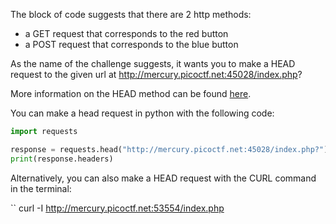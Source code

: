 The block of code suggests that there are 2 http methods:
- a GET request that corresponds to the red button
- a POST request that corresponds to the blue button

As the name of the challenge suggests, it wants you to make a HEAD request to the given url at http://mercury.picoctf.net:45028/index.php?

More information on the HEAD method can be found [here](https://developer.mozilla.org/en-US/docs/Web/HTTP/Methods/HEAD).

You can make a head request in python with the following code:

```python
import requests

response = requests.head("http://mercury.picoctf.net:45028/index.php?")
print(response.headers)
```

Alternatively, you can also make a HEAD request with the CURL command in the terminal:

``
curl -I http://mercury.picoctf.net:53554/index.php
```